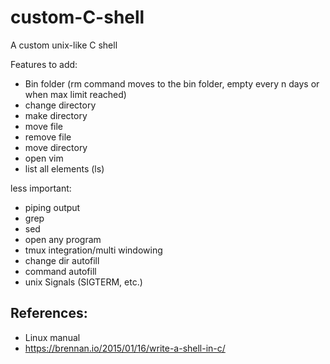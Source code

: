 # custom-C-shell
A custom unix-like C shell


 Features to add:
- Bin folder (rm command moves to the bin folder, empty every n days or when max limit reached)
- change directory
- make directory
- move file
- remove file
- move directory
- open vim
- list all elements (ls)

less important:
- piping output
- grep
- sed
- open any program
- tmux integration/multi windowing
- change dir autofill
- command autofill
- unix Signals (SIGTERM, etc.)


## References:
- Linux manual
- https://brennan.io/2015/01/16/write-a-shell-in-c/
